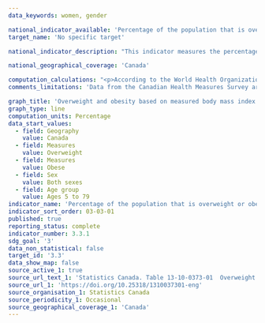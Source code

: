 ```yaml
---
data_keywords: women, gender

national_indicator_available: 'Percentage of the population that is overweight or obese'
target_name: 'No specific target'

national_indicator_description: "This indicator measures the percentage of the population that is overweight or obese. The indicator uses the body mass index (BMI) which is calculated by dividing the respondent's body weight (in kilograms) by their height (in metres) squared."

national_geographical_coverage: 'Canada'

computation_calculations: "<p>According to the World Health Organization (WHO) and Health Canada guidelines, the index for body weight classification for the population aged 18 and older is: <br>less than 18.50 (underweight); <br>18.50 to 24.99 (normal weight); <br>25.00 to 29.99 (overweight); <br>30.00 to 34.99 (obese, class I); <br>35.00 to 39.99 (obese, class II); <br>40.00 or greater (obese, class III). <br>The population aged 5 to 17 is classified as 'overweight' or 'obese' according to age and sex specific cut-off points defined by the World Health Organization.</p>"
comments_limitations: 'Data from the Canadian Health Measures Survey are collected over a two-year period from a sample of approximately 5,700 respondents. Pregnant women are excluded.'

graph_title: 'Overweight and obesity based on measured body mass index'
graph_type: line
computation_units: Percentage
data_start_values:
  - field: Geography
    value: Canada
  - field: Measures
    value: Overweight
  - field: Measures
    value: Obese
  - field: Sex
    value: Both sexes
  - field: Age group
    value: Ages 5 to 79
indicator_name: 'Percentage of the population that is overweight or obese'
indicator_sort_order: 03-03-01
published: true
reporting_status: complete
indicator_number: 3.3.1
sdg_goal: '3'
data_non_statistical: false
target_id: '3.3'
data_show_map: false
source_active_1: true
source_url_text_1: 'Statistics Canada. Table 13-10-0373-01  Overweight and obesity based on measured body mass index, by age group and sex'
source_url_1: 'https://doi.org/10.25318/1310037301-eng'
source_organisation_1: Statistics Canada
source_periodicity_1: Occasional
source_geographical_coverage_1: 'Canada'
---
```

